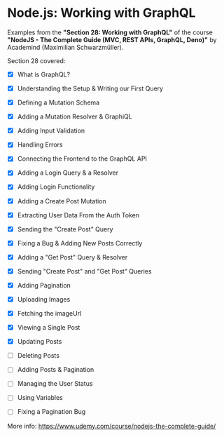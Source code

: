 # Node.js: Working with GraphQL

Examples from the **"Section 28: Working with GraphQL"** of the course **"NodeJS - The Complete Guide (MVC, REST APIs, GraphQL, Deno)"** by Academind (Maximilian Schwarzmüller).

Section 28 covered:

- [x] What is GraphQL?
- [x] Understanding the Setup & Writing our First Query
- [x] Defining a Mutation Schema
- [x] Adding a Mutation Resolver & GraphiQL
- [x] Adding Input Validation
- [x] Handling Errors
- [x] Connecting the Frontend to the GraphQL API
- [x] Adding a Login Query & a Resolver
- [x] Adding Login Functionality
- [x] Adding a Create Post Mutation
- [x] Extracting User Data From the Auth Token
- [x] Sending the "Create Post" Query
- [x] Fixing a Bug & Adding New Posts Correctly
- [x] Adding a "Get Post" Query & Resolver
- [x] Sending "Create Post" and "Get Post" Queries
- [x] Adding Pagination
- [x] Uploading Images
- [x] Fetching the imageUrl
- [x] Viewing a Single Post
- [x] Updating Posts
- [ ] Deleting Posts
- [ ] Adding Posts & Pagination
- [ ] Managing the User Status
- [ ] Using Variables
- [ ] Fixing a Pagination Bug



More info: https://www.udemy.com/course/nodejs-the-complete-guide/